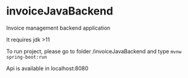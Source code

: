 # invoiceJavaBackend
Invoice management backend application

It requires jdk >11

To run project, please go to folder /invoiceJavaBackend and type <code>mvnw spring-boot:run</code>

Api is available in localhost:8080
